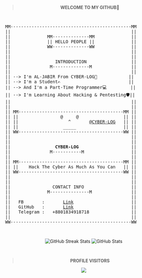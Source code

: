 
<br><div align="center"><b>

> WELCOME TO MY GITHUB👋

</b><br></div>

<pre>
MM----------------------------------------------MM
||                                              ||
||              MM--------------MM              ||
||              || HELLO PEOPLE ||              ||
||              WW--------------WW              ||
||                                              ||
||                                              ||
||                 INTRODUCTION                 ||
||               M--------------M               ||
||                                              ||
|| --> I'm AL-JABIR From CYBER-LOG🥳            ||
|| --> I'm a Student✍️                          ||
|| --> And I'm a Part-Time Programmer💻         ||
|| --> I'm Learning About Hacking & Pentesting🛡||
||                                              ||
||                                              ||
|| MM----------------------------------------MM ||
|| ||                @     @                 || ||
|| ||                   ^       <a href="https://www.facebook.com/al.jabir.543">@CYBER-LOG</a>   || ||
|| ||                 _____                  || ||
|| WW----------------------------------------WW ||
||                                              || 
||                                              ||
||                 <b>CYBER-LOG</b>                    ||
||               M-----------M                  ||
||                                              ||
|| MM----------------------------------------MM ||
|| ||    Hack The Cyber As Much As You Can   || ||
|| WW----------------------------------------WW ||
||                                              ||
||                                              ||
||                CONTACT INFO                  ||
||              M---------------M               ||
||                                              ||
||   FB       :       <a href="https://www.facebook.com/al.jabir.543">Link</a>                      ||
||   GitHub   :       <a href="https://github.com/Cyber-Log">Link</a>                      ||
||   Telegram :   +8801834918718                ||
||                                              ||
WW----------------------------------------------WW
</pre>

<br>

<p align="center">
<img alt = "GitHub Streak Stats" src="https://github-readme-streak-stats.herokuapp.com/?user=Cyber-Log">  
<img alt = "GitHub Stats" src="https://github-readme-stats.vercel.app/api?username=Cyber-Log&show_icons=true&theme=radical">



<div align="center"><b><br>

> PROFILE VISITORS

<img src="https://profile-counter.glitch.me/{Cyber-Log}/count.svg"/>


 </b>

</div>

